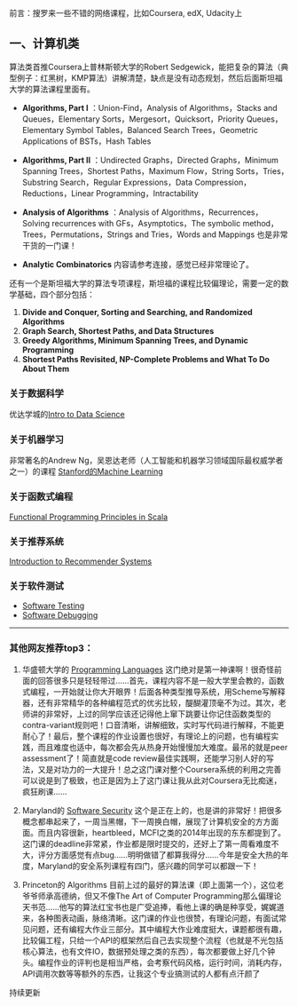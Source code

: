 


   前言：搜罗来一些不错的网络课程，比如Coursera, edX, Udacity上
   

<!--more-->

## 一、计算机类
算法类首推Coursera上普林斯顿大学的Robert Sedgewick，能把复杂的算法（典型例子：红黑树，KMP算法）讲解清楚，缺点是没有动态规划，然后后面斯坦福大学的算法课程里面有。

* **Algorithms, Part I**  ：Union-Find，Analysis of Algorithms，Stacks and Queues，Elementary Sorts，Mergesort，Quicksort，Priority Queues，Elementary Symbol Tables，Balanced Search Trees，Geometric Applications of BSTs，Hash Tables

* **Algorithms, Part II**  ：Undirected Graphs，Directed Graphs，Minimum Spanning Trees，Shortest Paths，Maximum Flow，String Sorts，Tries，Substring Search，Regular Expressions，Data Compression，Reductions，Linear Programming，Intractability     

* **Analysis of Algorithms** ：Analysis of Algorithms，Recurrences，Solving recurrences with GFs，Asymptotics，The symbolic method，Trees，Permutations，Strings and Tries，Words and Mappings  也是非常干货的一门课！

* **Analytic Combinatorics**  内容请参考连接，感觉已经非常理论了。

还有一个是斯坦福大学的算法专项课程，斯坦福的课程比较偏理论，需要一定的数学基础，四个部分包括：

1. **Divide and Conquer, Sorting and Searching, and Randomized Algorithms**
2. **Graph Search, Shortest Paths, and Data Structures**
3. **Greedy Algorithms, Minimum Spanning Trees, and Dynamic Programming**
4. **Shortest Paths Revisited, NP-Complete Problems and What To Do About Them**

### 关于数据科学
优达学城的[Intro to Data Science](https://www.udacity.com/course/ud359)

### 关于机器学习
非常著名的Andrew Ng，吴恩达老师（人工智能和机器学习领域国际最权威学者之一）的课程
[Stanford的Machine Learning](https://www.coursera.org/course/ml)

### 关于函数式编程
[Functional Programming Principles in Scala](https://www.coursera.org/course/progfun)

### 关于推荐系统
[Introduction to Recommender Systems](https://www.coursera.org/learn/recommender-systems-introduction)

### 关于软件测试
- [Software Testing](https://www.udacity.com/course/cs258)
- [Software Debugging](https://www.udacity.com/course/cs259)



---
### 其他网友推荐top3：
1. 华盛顿大学的 [Programming Languages](https://www.coursera.org/learn/programming-languages) 
这门绝对是第一神课啊！很奇怪前面的回答很多只是轻轻带过……首先，课程内容不是一般大学里会教的，函数式编程，一开始就让你大开眼界！后面各种类型推导系统，用Scheme写解释器，还有非常精华的各种编程范式的优劣比较，醍醐灌顶毫不为过。其次，老师讲的非常好，上过的同学应该还记得他上窜下跳要让你记住函数类型的contra-variant规则吧！口音清晰，讲解细致，实时写代码进行解释，不能更耐心了！最后，整个课程的作业设置也很好，有理论上的问题，也有编程实践，而且难度也适中，每次都会先从热身开始慢慢加大难度。最吊的就是peer assessment了！简直就是code review最佳实践啊，还能学习别人好的写法，又是对功力的一大提升！总之这门课对整个Coursera系统的利用之完善可以说是到了极致，也正是因为上了这门课让我从此对Coursera无比痴迷，疯狂刷课……

2. Maryland的 [Software Security](https://www.coursera.org/learn/software-security) 这个是正在上的，也是讲的非常好！把很多概念都串起来了，一周当黑帽，下一周换白帽，展现了计算机安全的方方面面。而且内容很新，heartbleed，MCFI之类的2014年出现的东东都提到了。这门课的deadline非常紧，作业都是限时提交的，还好上了第一周看难度不大，评分方面感觉有点bug……明明做错了都算我得分……今年是安全大热的年度，Maryland的安全系列课程有四门，感兴趣的同学可以都跟一下！

3. Princeton的 Algorithms 目前上过的最好的算法课（即上面第一个），这位老爷爷师承高德纳，但又不像The Art of Computer Programming那么偏理论天书范……他写的算法红宝书也是广受追捧，看他上课的确是种享受，娓娓道来，各种图表动画，脉络清晰。这门课的作业也很赞，有理论问题，有面试常见问题，还有编程大作业三部分。其中编程大作业难度挺大，课题都很有趣，比较偏工程，只给一个API的框架然后自己去实现整个流程（也就是不光包括核心算法，也有文件IO，数据预处理之类的东西），每次都要做上好几个钟头。编程作业的评判也是相当严格，会考察代码风格，运行时间，消耗内存，API调用次数等等额外的东西，让我这个专业搞测试的人都有点汗颜了

持续更新